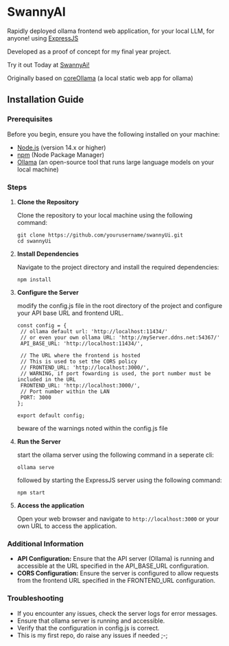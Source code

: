 # SwannyAI
Rapidly deployed ollama frontend web application, for your local LLM, for anyone!
using [ExpressJS](https://github.com/expressjs/express)

Developed as a proof of concept for my final year project. 

Try it out Today at [SwannyAi!](http://swannyapi.elonwong.com:11445/)

Originally based on [coreOllama](https://github.com/chanulee/coreOllama) (a local static web app for ollama)

## Installation Guide

### Prerequisites

Before you begin, ensure you have the following installed on your machine:

- [Node.js](https://nodejs.org/) (version 14.x or higher)
- [npm](https://www.npmjs.com/) (Node Package Manager)
- [Ollama](https://ollama.com/) (an open-source tool that runs large language models on your local machine)

### Steps

1. **Clone the Repository**

   Clone the repository to your local machine using the following command:

   ```
   git clone https://github.com/yourusername/swannyUi.git
   cd swannyUi
   ```

2. **Install Dependencies**

   Navigate to the project directory and install the required dependencies:
   ```
   npm install
   ```

3. **Configure the Server**

   modify the config.js file in the root directory of the project and configure your API base URL and frontend URL.
   ```
   const config = {
    // ollama default url: 'http://localhost:11434/'
    // or even your own ollama URL: 'http://myServer.ddns.net:54367/'
    API_BASE_URL: 'http://localhost:11434/',

    // The URL where the frontend is hosted
    // This is used to set the CORS policy
    // FRONTEND_URL: 'http://localhost:3000/',
    // WARNING, if port fowarding is used, the port number must be included in the URL
    FRONTEND_URL: 'http://localhost:3000/',
    // Port number within the LAN
    PORT: 3000
   };

   export default config;
   ```

   beware of the warnings noted within the config.js file

4. **Run the Server**

   start the ollama server using the following command in a seperate cli:
   ```
   ollama serve
   ```
   followed by starting the ExpressJS server using the following command:
   ```
   npm start
   ```

5. **Access the application**

   Open your web browser and navigate to `http://localhost:3000` or your own URL to access the application.

###  Additional Information

- **API Configuration:** Ensure that the API server (Ollama) is running and accessible at the URL specified in the API_BASE_URL configuration.
- **CORS Configuration:** Ensure the server is configured to allow requests from the frontend URL specified in the FRONTEND_URL configuration.

### Troubleshooting

- If you encounter any issues, check the server logs for error messages.
- Ensure that ollama server is running and accessible.
- Verify that the configuration in config.js is correct.
- This is my first repo, do raise any issues if needed ;-;
